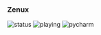 ### Zenux

![status](https://img.shields.io/badge/currently-Online-brightgreen)
![playing](https://img.shields.io/badge/Playing-Youtube-red)
![pycharm](https://img.shields.io/badge/Coding-Backdoor-blue)
